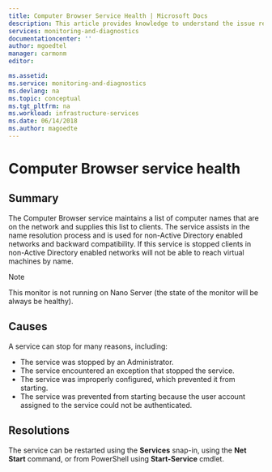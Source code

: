 ```yaml
---
title: Computer Browser Service Health | Microsoft Docs
description: This article provides knowledge to understand the issue reported, what are the possible causes, and how to resolve the health issue identified by Azure Monitor VM Health.
services: monitoring-and-diagnostics
documentationcenter: ''
author: mgoedtel
manager: carmonm
editor: 

ms.assetid: 
ms.service: monitoring-and-diagnostics
ms.devlang: na
ms.topic: conceptual
ms.tgt_pltfrm: na
ms.workload: infrastructure-services
ms.date: 06/14/2018
ms.author: magoedte
---
```


# Computer Browser service health

## Summary

The Computer Browser service maintains a list of computer names that are on the network and supplies this list to clients. The service assists in the name resolution process and is used for non-Active Directory enabled networks and backward compatibility. If this service is stopped clients in non-Active Directory enabled networks will not be able to reach virtual machines by name.

>[!NOTE]
> This monitor is not running on Nano Server (the state of the monitor will be always be healthy).
> 

## Causes

A service can stop for many reasons, including:

- The service was stopped by an Administrator.
- The service encountered an exception that stopped the service.
- The service was improperly configured, which prevented it from starting.
- The service was prevented from starting because the user account assigned to the service could not be authenticated.

## Resolutions

The service can be restarted using the **Services** snap-in, using the **Net Start** command, or from PowerShell using **Start-Service** cmdlet.